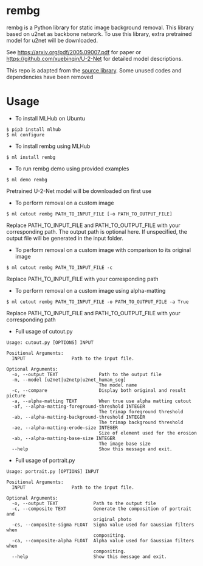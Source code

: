 # rembg
rembg is a Python library for static image background removal.
This library based on u2net as backbone network.
To use this library, extra pretrained model for u2net will be downloaded.

See https://arxiv.org/pdf/2005.09007.pdf for paper or https://github.com/xuebinqin/U-2-Net for detailed model descriptions.

This repo is adapted from the [source library](https://github.com/danielgatis/rembg). Some unused codes and dependencies have been removed

# Usage
- To install MLHub on Ubuntu
```shell
$ pip3 install mlhub
$ ml configure
```

- To install rembg using MLHub
```shell
$ ml install rembg
```

- To run rembg demo using provided examples
```shell
$ ml demo rembg
```
Pretrained U-2-Net model will be downloaded on first use

- To perform removal on a custom image
```shell
$ ml cutout rembg PATH_TO_INPUT_FILE [-o PATH_TO_OUTPUT_FILE]
```
Replace PATH_TO_INPUT_FILE and PATH_TO_OUTPUT_FILE with your corresponding path.
The output path is optional here. If unspecified, the output file will be generated in the input folder.

- To perform removal on a custom image with comparison to its original image
```shell
$ ml cutout rembg PATH_TO_INPUT_FILE -c
```
Replace PATH_TO_INPUT_FILE with your corresponding path

- To perform removal on a custom image using alpha-matting
```shell
$ ml cutout rembg PATH_TO_INPUT_FILE -o PATH_TO_OUTPUT_FILE -a True
```
Replace PATH_TO_INPUT_FILE and PATH_TO_OUTPUT_FILE with your corresponding path

- Full usage of cutout.py
```shell
Usage: cutout.py [OPTIONS] INPUT

Positional Arguments:
  INPUT                 Path to the input file.

Optional Arguments:
  -o, --output TEXT               Path to the output file
  -m, --model [u2net|u2netp|u2net_human_seg]
                                  The model name
  -c, --compare                   Display both original and result picture
  -a, --alpha-matting TEXT        When true use alpha matting cutout
  -af, --alpha-matting-foreground-threshold INTEGER
                                  The trimap foreground threshold
  -ab, --alpha-matting-background-threshold INTEGER
                                  The trimap background threshold
  -ae, --alpha-matting-erode-size INTEGER
                                  Size of element used for the erosion
  -ab, --alpha-matting-base-size INTEGER
                                  The image base size
  --help                          Show this message and exit.
```

- Full usage of portrait.py
```shell
Usage: portrait.py [OPTIONS] INPUT

Positional Arguments:
  INPUT                 Path to the input file.

Optional Arguments:
  -o, --output TEXT             Path to the output file
  -c, --composite TEXT          Generate the composition of portrait and
                                original photo
  -cs, --composite-sigma FLOAT  Sigma value used for Gaussian filters when
                                compositing.
  -ca, --composite-alpha FLOAT  Alpha value used for Gaussian filters when
                                compositing.
  --help                        Show this message and exit.
```
